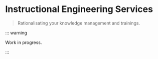 # Instructional Engineering Services

> Rationalisating your knowledge management and trainings.

::: warning

Work in progress.

:::
